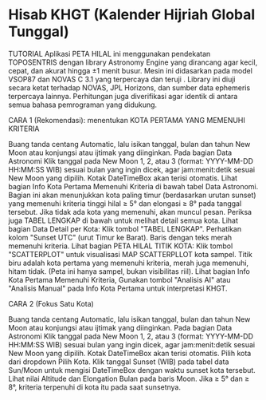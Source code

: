 # Hisab KHGT (Kalender Hijriah Global Tunggal)

TUTORIAL
Aplikasi PETA HILAL ini menggunakan pendekatan TOPOSENTRIS dengan library Astronomy Engine yang dirancang agar kecil, cepat, dan akurat hingga ±1 menit busur. Mesin ini didasarkan pada model VSOP87 dan NOVAS C 3.1 yang terpercaya dan teruji . Library ini diuji secara ketat terhadap NOVAS, JPL Horizons, dan sumber data ephemeris terpercaya lainnya. Perhitungan juga diverifikasi agar identik di antara semua bahasa pemrograman yang didukung.

CARA 1 (Rekomendasi): menentukan KOTA PERTAMA YANG MEMENUHI KRITERIA

Buang tanda centang Automatic, lalu isikan tanggal, bulan dan tahun New Moon atau konjungsi atau ijtimak yang diinginkan.
Pada bagian Data Astronomi Klik tanggal pada New Moon 1, 2, atau 3 (format: YYYY-MM-DD HH:MM:SS WIB) sesuai bulan yang ingin dicek, agar jam:menit:detik sesuai New Moon yang dipilih. Kotak DateTimeBox akan terisi otomatis.
Lihat bagian Info Kota Pertama Memenuhi Kriteria di bawah tabel Data Astronomi. Bagian ini akan menunjukkan kota paling timur (berdasarkan urutan sunset) yang memenuhi kriteria tinggi hilal ≥ 5° dan elongasi ≥ 8° pada tanggal tersebut.
Jika tidak ada kota yang memenuhi, akan muncul pesan. Periksa juga TABEL LENGKAP di bawah untuk melihat detail semua kota.
Lihat bagian Data Detail per Kota: Klik tombol "TABEL LENGKAP". Perhatikan kolom "Sunset UTC" (urut Timur ke Barat). Baris dengan teks merah memenuhi kriteria.
Lihat bagian PETA HILAL TITIK KOTA: Klik tombol "SCATTERPLOT" untuk visualisasi MAP SCATTERPLLOT kota sampel. Titik biru adalah kota pertama yang memenuhi kriteria, merah juga memenuhi, hitam tidak. (Peta ini hanya sampel, bukan visibilitas riil).
Lihat bagian Info Kota Pertama Memenuhi Kriteria, Gunakan tombol "Analisis AI" atau "Analisis Manual" pada Info Kota Pertama untuk interpretasi KHGT.

CARA 2 (Fokus Satu Kota)

Buang tanda centang Automatic, lalu isikan tanggal, bulan dan tahun New Moon atau konjungsi atau ijtimak yang diinginkan.
Pada bagian Data Astronomi Klik tanggal pada New Moon 1, 2, atau 3 (format: YYYY-MM-DD HH:MM:SS WIB) sesuai bulan yang ingin dicek, agar jam:menit:detik sesuai New Moon yang dipilih. Kotak DateTimeBox akan terisi otomatis.
Pilih kota dari dropdown Pilih Kota.
Klik tanggal Sunset (WIB) pada tabel data Sun/Moon untuk mengisi DateTimeBox dengan waktu sunset kota tersebut.
Lihat nilai Altitude dan Elongation Bulan pada baris Moon. Jika ≥ 5° dan ≥ 8°, kriteria terpenuhi di kota itu pada saat sunsetnya.
